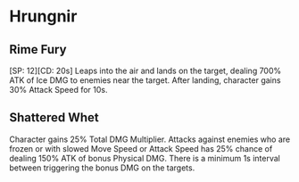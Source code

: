 # Hrungnir

## Rime Fury

[SP: 12][CD: 20s] Leaps into the air and lands on the target, dealing 700% ATK of Ice DMG to enemies near the target. After landing, character gains 30% Attack Speed for 10s.

## Shattered Whet

Character gains 25% Total DMG Multiplier. Attacks against enemies who are frozen or with slowed Move Speed or Attack Speed has 25% chance of dealing 150% ATK of bonus Physical DMG. There is a minimum 1s interval between triggering the bonus DMG on the targets.